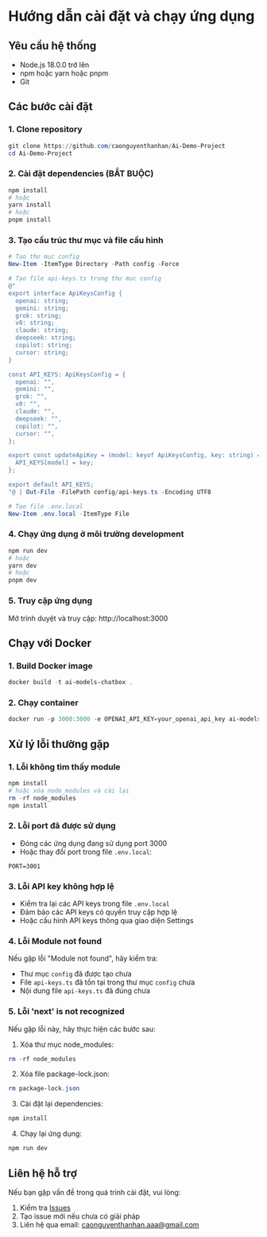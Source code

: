 # Hướng dẫn cài đặt và chạy ứng dụng

## Yêu cầu hệ thống
- Node.js 18.0.0 trở lên
- npm hoặc yarn hoặc pnpm
- Git

## Các bước cài đặt

### 1. Clone repository
```powershell
git clone https://github.com/caonguyenthanhan/Ai-Demo-Project
cd Ai-Demo-Project
```

### 2. Cài đặt dependencies (BẮT BUỘC)
```powershell
npm install
# hoặc
yarn install
# hoặc
pnpm install
```

### 3. Tạo cấu trúc thư mục và file cấu hình
```powershell
# Tạo thư mục config
New-Item -ItemType Directory -Path config -Force

# Tạo file api-keys.ts trong thư mục config
@"
export interface ApiKeysConfig {
  openai: string;
  gemini: string;
  grok: string;
  v0: string;
  claude: string;
  deepseek: string;
  copilot: string;
  cursor: string;
}

const API_KEYS: ApiKeysConfig = {
  openai: "",
  gemini: "",
  grok: "",
  v0: "",
  claude: "",
  deepseek: "",
  copilot: "",
  cursor: "",
};

export const updateApiKey = (model: keyof ApiKeysConfig, key: string) => {
  API_KEYS[model] = key;
};

export default API_KEYS;
"@ | Out-File -FilePath config/api-keys.ts -Encoding UTF8

# Tạo file .env.local
New-Item .env.local -ItemType File
```

### 4. Chạy ứng dụng ở môi trường development
```powershell
npm run dev
# hoặc
yarn dev
# hoặc
pnpm dev
```

### 5. Truy cập ứng dụng
Mở trình duyệt và truy cập: http://localhost:3000

## Chạy với Docker

### 1. Build Docker image
```powershell
docker build -t ai-models-chatbox .
```

### 2. Chạy container
```powershell
docker run -p 3000:3000 -e OPENAI_API_KEY=your_openai_api_key ai-models-chatbox
```

## Xử lý lỗi thường gặp

### 1. Lỗi không tìm thấy module
```powershell
npm install
# hoặc xóa node_modules và cài lại
rm -rf node_modules
npm install
```

### 2. Lỗi port đã được sử dụng
- Đóng các ứng dụng đang sử dụng port 3000
- Hoặc thay đổi port trong file `.env.local`:
```plaintext
PORT=3001
```

### 3. Lỗi API key không hợp lệ
- Kiểm tra lại các API keys trong file `.env.local`
- Đảm bảo các API keys có quyền truy cập hợp lệ
- Hoặc cấu hình API keys thông qua giao diện Settings

### 4. Lỗi Module not found
Nếu gặp lỗi "Module not found", hãy kiểm tra:
- Thư mục `config` đã được tạo chưa
- File `api-keys.ts` đã tồn tại trong thư mục `config` chưa
- Nội dung file `api-keys.ts` đã đúng chưa

### 5. Lỗi 'next' is not recognized
Nếu gặp lỗi này, hãy thực hiện các bước sau:
1. Xóa thư mục node_modules:
```powershell
rm -rf node_modules
```
2. Xóa file package-lock.json:
```powershell
rm package-lock.json
```
3. Cài đặt lại dependencies:
```powershell
npm install
```
4. Chạy lại ứng dụng:
```powershell
npm run dev
```

## Liên hệ hỗ trợ
Nếu bạn gặp vấn đề trong quá trình cài đặt, vui lòng:
1. Kiểm tra [Issues](https://github.com/caonguyenthanhan/Ai-Demo-Project/issues)
2. Tạo issue mới nếu chưa có giải pháp
3. Liên hệ qua email: caonguyenthanhan.aaa@gmail.com